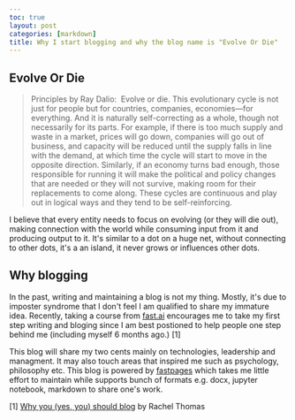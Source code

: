 ```yaml
---
toc: true
layout: post
categories: [markdown]
title: Why I start blogging and why the blog name is "Evolve Or Die"
---
```

## Evolve Or Die
> Principles by Ray Dalio:  Evolve or die. This evolutionary cycle is not just for people but for countries, companies, economies—for everything. And it is naturally self-correcting as a whole, though not necessarily for its parts. For example, if there is too much supply and waste in a market, prices will go down, companies will go out of business, and capacity will be reduced until the supply falls in line with the demand, at which time the cycle will start to move in the opposite direction. Similarly, if an economy turns bad enough, those responsible for running it will make the political and policy changes that are needed or they will not survive, making room for their replacements to come along. These cycles are continuous and play out in logical ways and they tend to be self-reinforcing.

I believe that every entity needs to focus on evolving (or they will die out), making connection with the world while consuming input from it and producing output to it. It's similar to a dot on a huge net, without connecting to other dots, it's a an island, it never grows or influences other dots.
## Why blogging
In the past, writing and maintaining a blog is not my thing. Mostly, it's due to imposter syndrome that I don't feel I am qualified to share my immature idea. Recently, taking a course from [fast.ai](https://www.fast.ai/) encourages me to take my first step writing and bloging since I am best postioned to help people one step behind me (including myself 6 months ago.) [1]

This blog will share my two cents mainly on technologies, leadership and managment. It may also touch areas that inspired me such as psychology, philosophy etc. This blog is powered by [fastpages](https://github.com/fastai/fastpages) which takes me little effort to maintain while supports bunch of formats e.g. docx, jupyter notebook, markdown to share one's work.

[1] [Why you (yes, you) should blog](https://medium.com/@racheltho/why-you-yes-you-should-blog-7d2544ac1045) by Rachel Thomas
